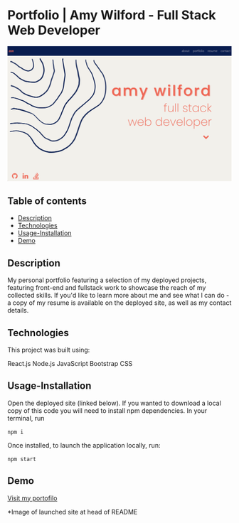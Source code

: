 # Portfolio | Amy Wilford - Full Stack Web Developer

 <img src="public/assets/DeployedSite-Demo.png"  alt="deployed site">

## Table of contents

- [Description](#Description)
- [Technologies](#Technologies)
- [Usage-Installation](#Usage-Installation)
- [Demo](#Demo)

## Description
My personal portfolio featuring a selection of my deployed projects, featuring front-end and fullstack work to showcase the reach of my collected skills. If you'd like to learn more about me and see what I can do - a copy of my resume is available on the deployed site, as well as my contact details.

## Technologies

This project was built using:

React.js
Node.js
JavaScript
Bootstrap
CSS

## Usage-Installation

Open the deployed site (linked below).
If you wanted to download a local copy of this code you will need to install npm dependencies. In your terminal, run

```
npm i
```

Once installed, to launch the application locally, run:

```
npm start
```

## Demo

[Visit my portofilo](#https://amywilford.github.io/aw-developer-portfolio/)

\*Image of launched site at head of README
